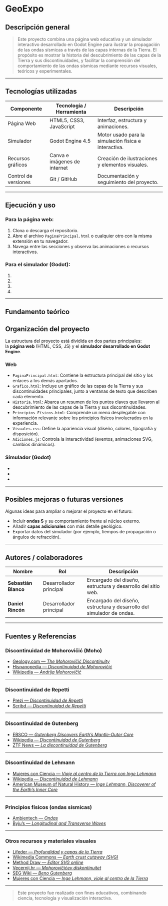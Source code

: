 # GeoExpo

## Descripción general

> Este proyecto combina una página web educativa y un simulador interactivo desarrollado en Godot Engine para ilustrar la propagación de las ondas sísmicas a través de las capas internas de la Tierra. El propósito es mostrar la historia del descubrimiento de las capas de la Tierra y sus discontinuidades, y facilitar la comprensión del comportamiento de las ondas sísmicas mediante recursos visuales, teóricos y experimentales.

---

## Tecnologías utilizadas

| Componente | Tecnología / Herramienta | Descripción |
|-------------|--------------------------|--------------|
| Página Web  | HTML5, CSS3, JavaScript | Interfaz, estructura y animaciones. |
| Simulador   | Godot Engine 4.5 | Motor usado para la simulación física e interactiva. |
| Recursos gráficos | Canva e imágenes de internet| Creación de ilustraciones y elementos visuales. |
| Control de versiones | Git / GitHub | Documentación y seguimiento del proyecto. |

---

## Ejecución y uso

### Para la página web:
1. Clona o descarga el repositorio.  
2. Abre el archivo `PaginaPrincipal.html` o cualquier otro con la misma extensión en tu navegador.  
3. Navega entre las secciones y observa las animaciones o recursos interactivos.

### Para el simulador (Godot):
1. 
2. 
3. 
4. 

---

## Fundamento teórico




## Organización del proyecto

La estructura del proyecto está dividida en dos partes principales:  
la **página web** (HTML, CSS, JS) y el **simulador desarrollado en Godot Engine**.  

### Web
- `PaginaPrincipal.html`: Contiene la estructura principal del sitio y los enlaces a los demás apartados.  
- `Grafico.html`:  Incluye un gráfico de las capas de la Tierra y sus discontinuidades principales, junto a ventanas de texto que describen cada elemento.
- `Historia.html`: Abarca un resumen de los puntos claves que llevaron al descubrimiento de las capas de la Tierra y sus discontinuidades.  
- `Principios Físicos.html`: Comprende un menú desplegable con información relevante sobre los principios físicos involucrados en la experiencia. 
- `Visuales.css`: Define la apariencia visual (diseño, colores, tipografía y disposición).  
- `Adiciones.js`: Controla la interactividad (eventos, animaciones SVG, cambios dinámicos).  

### Simulador (Godot)
-
-
-

---

## Posibles mejoras o futuras versiones

Algunas ideas para ampliar o mejorar el proyecto en el futuro:

- Incluir **ondas S** y su comportamiento frente al núcleo externo.  
- Añadir **capas adicionales** con más detalle geológico.  
- Exportar datos del simulador (por ejemplo, tiempos de propagación o ángulos de refracción).

---

## Autores / colaboradores

| Nombre | Rol | Descripción |
|--------|------|-------------|
| **Sebastián Blanco** | Desarrollador principal | Encargado del diseño, estructura y desarrollo del sitio web.|
| **Daniel Rincón** | Desarrollador principal | Encargado del diseño, estructura y desarrollo del simulador de ondas. |

---

## Fuentes y Referencias

### Discontinuidad de Mohorovičić (Moho)
- [Geology.com — *The Mohorovičić Discontinuity*](https://geology.com/articles/mohorovicic-discontinuity.shtml)
- [Hispanopedia — *Discontinuidad de Mohorovičić*](https://es.hispanopedia.com/wiki/Discontinuidad_de_Mohorovi%C4%8Di%C4%87)
- [Wikipedia — *Andrija Mohorovičić*](https://es.wikipedia.org/wiki/Andrija_Mohorovi%C4%8Di%C4%87)

---

### Discontinuidad de Repetti
- [Prezi — *Discontinuidad de Repetti*](https://prezi.com/p/wadzkf4auiy3/discontuinidad-de-repetti/)
- [Scribd — *Discontinuidad de Repetti*](https://www.scribd.com/document/602440021/Discontinuidad-de-Repetti)

---

### Discontinuidad de Gutenberg
- [EBSCO — *Gutenberg Discovers Earth’s Mantle-Outer Core*](https://www.ebsco.com/research-starters/earth-and-atmospheric-sciences/gutenberg-discovers-earths-mantle-outer-core)
- [Wikipedia — *Discontinuidad de Gutenberg*](https://es.wikipedia.org/wiki/Discontinuidad_de_Gutenberg)
- [ZTF News — *La discontinuidad de Gutenberg*](https://ztfnews.wordpress.com/2014/06/04/la-dicontinuidad-de-gutenberg/)

---

### Discontinuidad de Lehmann
- [Mujeres con Ciencia — *Viaje al centro de la Tierra con Inge Lehmann*](https://mujeresconciencia.com/2017/01/17/viaje-al-centro-de-la-tierra-con-inge-lehmann/)
- [Wikipedia — *Discontinuidad de Lehmann*](https://es.wikipedia.org/wiki/Discontinuidad_de_Lehmann)
- [American Museum of Natural History — *Inge Lehmann, Discoverer of the Earth’s Inner Core*](https://www.amnh.org/learn-teach/curriculum-collections/earth-inside-and-out/inge-lehmann-discoverer-of-the-earth-s-inner-core)

---

### Principios físicos (ondas sísmicas)
- [Ambientech — *Ondas*](https://ambientech.org/onda)
- [Byju’s — *Longitudinal and Transverse Waves*](https://byjus.com/jee/longitudinal-and-transverse-waves/)

---

### Otros recursos y materiales visuales
- [Lifeder — *Profundidad y capas de la Tierra*](https://www.lifeder.com/profundidad-tierra/)
- [Wikimedia Commons — *Earth crust cutaway (SVG)*](https://commons.wikimedia.org/wiki/File:Earth-crust-cutaway-numbered.svg)
- [Method Draw — *Editor SVG online*](https://editor.method.ac/)
- [Vecernji.hr — *Mohorovičićev diskontinuitet*](https://www.vecernji.hr/vijesti/mohorovicicev-diskontinuitet-najveca-je-prirodna-tvorba-koja-postoji-na-zemlji-1392197)
- [SEG Wiki — *Beno Gutenberg*](https://wiki.seg.org/wiki/Beno_Gutenberg)
- [Mujeres con Ciencia — *Inge Lehmann, viaje al centro de la Tierra*](https://mujeresconciencia.com/2017/01/17/viaje-al-centro-de-la-tierra-con-inge-lehmann/)

---

> Este proyecto fue realizado con fines educativos, combinando ciencia, tecnología y visualización interactiva.